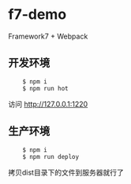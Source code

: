 # f7-demo
Framework7 + Webpack

## 开发环境
```shell
    $ npm i
    $ npm run hot
```
访问 http://127.0.0.1:1220

## 生产环境
```shell
    $ npm i
    $ npm run deploy
```
拷贝dist目录下的文件到服务器就行了